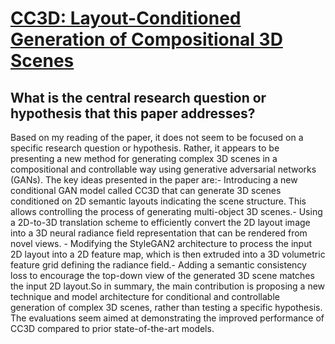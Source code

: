 # [CC3D: Layout-Conditioned Generation of Compositional 3D Scenes](https://arxiv.org/abs/2303.12074)

## What is the central research question or hypothesis that this paper addresses?

Based on my reading of the paper, it does not seem to be focused on a specific research question or hypothesis. Rather, it appears to be presenting a new method for generating complex 3D scenes in a compositional and controllable way using generative adversarial networks (GANs). The key ideas presented in the paper are:- Introducing a new conditional GAN model called CC3D that can generate 3D scenes conditioned on 2D semantic layouts indicating the scene structure. This allows controlling the process of generating multi-object 3D scenes.- Using a 2D-to-3D translation scheme to efficiently convert the 2D layout image into a 3D neural radiance field representation that can be rendered from novel views. - Modifying the StyleGAN2 architecture to process the input 2D layout into a 2D feature map, which is then extruded into a 3D volumetric feature grid defining the radiance field.- Adding a semantic consistency loss to encourage the top-down view of the generated 3D scene matches the input 2D layout.So in summary, the main contribution is proposing a new technique and model architecture for conditional and controllable generation of complex 3D scenes, rather than testing a specific hypothesis. The evaluations seem aimed at demonstrating the improved performance of CC3D compared to prior state-of-the-art models.
